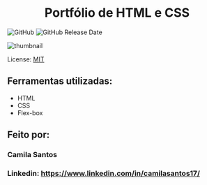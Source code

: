 <h1 align="center"> Portfólio de HTML e CSS </h1>

![GitHub](https://img.shields.io/github/license/camscatt17/Portfolio_HTML_CSS)
![GitHub Release Date](https://img.shields.io/github/last-commit/camscatt17/Portfolio_HTML_CSS?display_timestamp=committer)

![thumbnail](https://user-images.githubusercontent.com/39015235/221880324-04e1c0e6-bd95-452d-8c72-58260abfb059.png)


License: [MIT](License.txt)

## Ferramentas utilizadas:
* HTML
* CSS
* Flex-box

## Feito por:
### Camila Santos
### Linkedin: https://www.linkedin.com/in/camilasantos17/
